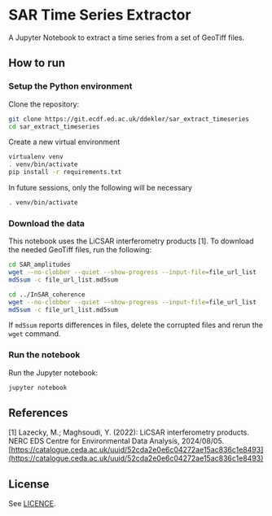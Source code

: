 # SAR Time Series Extractor

A Jupyter Notebook to extract a time series from a set of GeoTiff files.

## How to run

### Setup the Python environment

Clone the repository:
```bash
git clone https://git.ecdf.ed.ac.uk/ddekler/sar_extract_timeseries
cd sar_extract_timeseries
```

Create a new virtual environment
```bash
virtualenv venv
. venv/bin/activate
pip install -r requirements.txt
```

In future sessions, only the following will be necessary
```bash
. venv/bin/activate
```

### Download the data

This notebook uses the LiCSAR interferometry products [1]. To download the needed GeoTiff files, run the following:
```bash
cd SAR_amplitudes
wget --no-clobber --quiet --show-progress --input-file=file_url_list
md5sum -c file_url_list.md5sum

cd ../InSAR_coherence
wget --no-clobber --quiet --show-progress --input-file=file_url_list
md5sum -c file_url_list.md5sum
```
If `md5sum` reports differences in files, delete the corrupted files and rerun the `wget` command.

### Run the notebook

Run the Jupyter notebook:
```bash
jupyter notebook
```

## References

[1] Lazecky, M.; Maghsoudi, Y. (2022): LiCSAR interferometry products. NERC EDS Centre for Environmental Data Analysis, 2024/08/05. [https://catalogue.ceda.ac.uk/uuid/52cda2e0e6c04272ae15ac836c1e8493](https://catalogue.ceda.ac.uk/uuid/52cda2e0e6c04272ae15ac836c1e8493)

## License

See [LICENCE](LICENCE).
